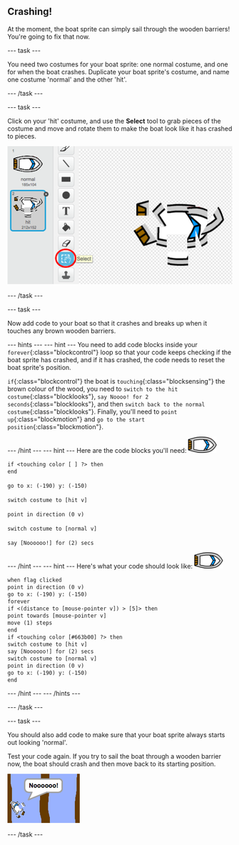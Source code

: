 ## Crashing!

At the moment, the boat sprite can simply sail through the wooden barriers! You're going to fix that now.

--- task ---

You need two costumes for your boat sprite: one normal costume, and one for when the boat crashes. Duplicate your boat sprite's costume, and name one costume 'normal' and the other 'hit'.

--- /task ---

--- task ---

Click on your 'hit' costume, and use the **Select** tool to grab pieces of the costume and move and rotate them to make the boat look like it has crashed to pieces.

 ![screenshot](images/boat-hit-costume.png)

--- /task ---

--- task ---

Now add code to your boat so that it crashes and breaks up when it touches any brown wooden barriers.

--- hints ---
--- hint ---
You need to add code blocks inside your `forever`{:class="blockcontrol"} loop so that your code keeps checking if the boat sprite has crashed, and if it has crashed, the code needs to reset the boat sprite's position.

`if`{:class="blockcontrol"} the boat is `touching`{:class="blocksensing"} the brown colour of the wood, you need to `switch to the hit costume`{:class="blocklooks"}, `say Noooo! for 2 seconds`{:class="blocklooks"}, and then `switch back to the normal costume`{:class="blocklooks"}. Finally, you'll need to `point up`{:class="blockmotion"} and `go to the start position`{:class="blockmotion"}.

--- /hint ---
--- hint ---
Here are the code blocks you'll need:
![boat-sprite](images/boat_resize.png)
```blocks
if <touching color [ ] ?> then
end

go to x: (-190) y: (-150)

switch costume to [hit v]

point in direction (0 v)

switch costume to [normal v]

say [Noooooo!] for (2) secs
```
--- /hint ---
--- hint ---
Here's what your code should look like:
![boat-sprite](images/boat_resize.png)
```blocks
when flag clicked
point in direction (0 v)
go to x: (-190) y: (-150)
forever
if <(distance to [mouse-pointer v]) > [5]> then
point towards [mouse-pointer v]
move (1) steps
end
if <touching color [#663b00] ?> then
switch costume to [hit v]
say [Noooooo!] for (2) secs
switch costume to [normal v]
point in direction (0 v)
go to x: (-190) y: (-150)
end
```
--- /hint ---
--- /hints ---

--- /task ---

--- task ---

You should also add code to make sure that your boat sprite always starts out looking 'normal'.

Test your code again. If you try to sail the boat through a wooden barrier now, the boat should crash and then move back to its starting position.

 ![screenshot](images/boat-crash.png)

--- /task ---


